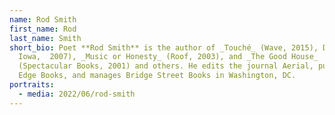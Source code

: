 ```yaml
---
name: Rod Smith
first_name: Rod
last_name: Smith
short_bio: Poet **Rod Smith** is the author of _Touché_ (Wave, 2015), Deed (U.
  Iowa,  2007), _Music or Honesty_ (Roof, 2003), and _The Good House_
  (Spectacular Books, 2001) and others. He edits the journal Aerial, publishes
  Edge Books, and manages Bridge Street Books in Washington, DC.
portraits:
  - media: 2022/06/rod-smith
---
```

